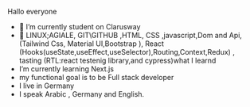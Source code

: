 Hallo everyone

- 🔭 I’m currently student on Clarusway
- 🌱 LINUX;AGIALE, GIT\GITHUB ,HTML, CSS ,javascript,Dom and Api,(Tailwind Css, Material UI,Bootstrap  ), React (Hooks(useState,useEffect,useSelector),Routing,Context,Redux) , tasting (RTL:react testenig library,and cypress)what I learnd
- I’m currently learning Next.js
- my functional goal is to be Full stack developer
- I live in Germany
- I speak Arabic , Germany and English.
  
